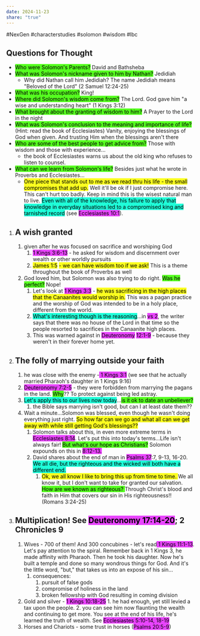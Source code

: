 ```yaml
---
date: 2024-11-23
share: "true"
---
```

#NexGen #characterstudies #solomon #wisdom #lbc 


## Questions for Thought
- <mark style="background: #3EFF00E0;">Who were Solomon's Parents?</mark> David and Bathsheba
- <mark style="background: #3EFF00E0;">What was Solomon's nickname given to him by Nathan?</mark> Jedidiah
	- Why did Nathan call him Jedidiah? The name Jedidiah means "Beloved of the Lord" (2 Samuel 12:24-25)
- <mark style="background: #3EFF00E0;">What was his occupation?</mark> King!
- <mark style="background: #3EFF00E0;">Where did Solomon's wisdom come from?</mark> The Lord. God gave him "a wise and understanding heart" (1 Kings 3:12)
- <mark style="background: #3EFF00E0;">What brought about the granting of wisdom to him?</mark> A Prayer to the Lord in the night
- <mark style="background: #3EFF00E0;">What was Solomon's conclusion to the meaning and importance of life?</mark> (Hint: read the book of Ecclesiastes) Vanity, enjoying the blessings of God when given. And trusting Him when the blessings aren't there
- <mark style="background: #3EFF00E0;">Who are some of the best people to get advice from?</mark> Those with wisdom and those with experience...
	- the book of Ecclesiastes warns us about the old king who refuses to listen to counsel. 
- <mark style="background: #3EFF00E0;">What can we learn from Solomon's life?</mark> Besides just what he wrote in Proverbs and Ecclesiastes...
	- <mark style="background: #FBFF00E0;">One piece that stands out to me as we read thru his life - the small compromises that add up.</mark> Well it'll be ok if I just compromise here. This can't hurt too badly. Keep in mind this is the wisest natural man to live. <mark style="background: #00FFD3E0;">Even with all of the knowledge, his failure to apply that knowledge in everyday situations led to a compromised king and tarnished record</mark> (see <mark style="background: #E100FFBA;">Ecclesiastes 10:1</mark>).

1. ## A wish granted
	1. given after he was focused on sacrifice and worshiping God
		1. <mark style="background: #E100FFBA;">1 Kings 3:6-13</mark> - he asked for wisdom and discernment over wealth or other worldly pursuits
		2. <mark style="background: #FBFF00E0;">James 1:5</mark> <mark style="background: #FBFF00E0;">- we can have wisdom too if we ask!</mark> This is a theme throughout the book of Proverbs as well
	2. God loved him, but Solomon was also trying to do right. <mark style="background: #3EFF00E0;">Was he perfect?</mark> Nope!
		1. Let's look at <mark style="background: #E100FFBA;">1 Kings 3:3</mark> - <mark style="background: #FBFF00E0;">he was sacrificing in the high places that the Canaanites would worship in.</mark> This was a pagan practice and the worship of God was intended to be in a holy place, different from the world.
		2. <mark style="background: #00FFD3E0;">What's interesting though is the reasoning</mark>...in <mark style="background: #E100FFBA;">vs 2</mark>, the writer says that there was no house of the Lord in that time so the people resorted to sacrifices in the Canaanite high places.
		3. This was warned against in <mark style="background: #E100FFBA;">Deuteronomy</mark> <mark style="background: #E100FFBA;">12:1-9</mark> - because they weren't in their forever home yet.
2. ## The folly of marrying outside your faith
	1. he was close with the enemy -<mark style="background: #E100FFBA;"> 1 Kings 3:1</mark> (we see that he actually married Pharaoh's daughter in 1 Kings 9:16)
	2. <mark style="background: #E100FFBA;">Deuteronomy 7:2-5</mark> - they were forbidden from marrying the pagans in the land. <mark style="background: #3EFF00E0;">Why</mark>?? To protect against being led astray.
	3. <mark style="background: #00FFD3E0;">Let's apply this to our lives now today</mark>...<mark style="background: #3EFF00E0;">is it ok to date an unbeliever? </mark>
		1. the Bible says marrying isn't good, but can I at least date them??
	4. Wait a minute...Solomon was blessed, even though he wasn't doing everything just right. <mark style="background: #FBFF00E0;">So how far can we go and what all can we get away with while still getting God's blessings??</mark> 
		1. Solomon talks about this, in even more extreme terms in <mark style="background: #E100FFBA;">Ecclesiastes 8:14</mark>. Let's put this into today's terms...Life isn't always fair! <mark style="background: #3EFF00E0;">But what's our hope as Christians?</mark> Solomon expounds on this in <mark style="background: #E100FFBA;">8:12-13.</mark> 
		2. David shares about the end of man in <mark style="background: #E100FFBA;">Psalms 37</mark>:7, 9-13, 16-20. <mark style="background: #00FFD3E0;">We all die, but the righteous and the wicked will both have a different end. </mark>
			1. <mark style="background: #FBFF00E0;">Ok, we all know I like to bring this up from time to time. </mark>We all know it, but I don't want to take for granted our salvation. <mark style="background: #3EFF00E0;">How are we known as righteous? </mark>Through Christ's blood and faith in Him that covers our sin in His righteousness!! (Romans 3:24-25)
4. ## Multiplication! See <mark style="background: #E100FFBA;">Deuteronomy 17:14-20</mark>; 2 Chronicles 9
	1. Wives - 700 of them! And 300 concubines - let's read<mark style="background: #E100FFBA;"> 1 Kings 11:1-13</mark>. Let's pay attention to the spiral. Remember back in 1 Kings 3, he made affinity with Pharaoh. Then he took his daughter. Now he's built a temple and done so many wondrous things for God. And it's the little word, "but," that takes us into an expose of his sin...
		1. consequences:
			1. pursuit of false gods
			2. compromise of holiness in the land
			3. broken fellowship with God resulting in coming division
	2. Gold and silver - <mark style="background: #E100FFBA;">1 Kings 10:18-25</mark>
			1. he had enough, yet still levied a tax upon the people.
			2. you can see him now flaunting the wealth and continuing to get more. You see at the end of his life, he's learned the truth of wealth. See <mark style="background: #E100FFBA;">Ecclesiastes 5:10-14, 18-19</mark>
	3. Horses and Chariots - some trust in horses (<mark style="background: #E100FFBA;">Psalms 20:5-9</mark>)